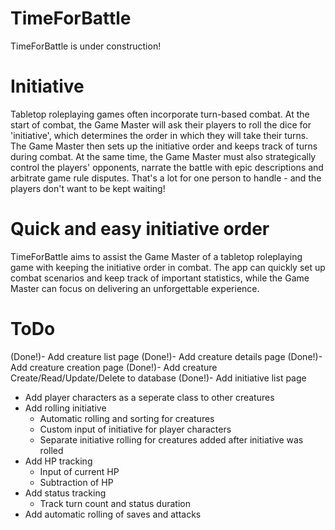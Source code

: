 # TimeForBattle
TimeForBattle is under construction!

# Initiative
Tabletop roleplaying games often incorporate turn-based combat. At the start of combat, the Game Master will ask their players to roll the dice for 'initiative', which determines the order in which they will take their turns. The Game Master then sets up the initiative order and keeps track of turns during combat. At the same time, the Game Master must also strategically control the players' opponents, narrate the battle with epic descriptions and arbitrate game rule disputes. That's a lot for one person to handle - and the players don't want to be kept waiting!

# Quick and easy initiative order
TimeForBattle aims to assist the Game Master of a tabletop roleplaying game with keeping the initiative order in combat. The app can quickly set up combat scenarios and keep track of important statistics, while the Game Master can focus on delivering an unforgettable experience.

# ToDo
(Done!)- Add creature list page
(Done!)- Add creature details page
(Done!)- Add creature creation page
(Done!)- Add creature Create/Read/Update/Delete to database
(Done!)- Add initiative list page
- Add player characters as a seperate class to other creatures
- Add rolling initiative
  - Automatic rolling and sorting for creatures
  - Custom input of initiative for player characters
  - Separate initiative rolling for creatures added after initiative was rolled
- Add HP tracking
  - Input of current HP
  - Subtraction of HP
- Add status tracking
  - Track turn count and status duration
- Add automatic rolling of saves and attacks
